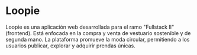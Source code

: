 # Loopie
Loopie es una aplicación web desarrollada para el ramo "Fullstack II" (frontend). Está enfocada en la compra y venta de vestuario sostenible y de segunda mano. La plataforma promueve la moda circular, permitiendo a los usuarios publicar, explorar y adquirir prendas únicas.
